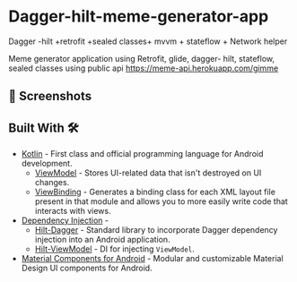 # Dagger-hilt-meme-generator-app
Dagger -hilt +retrofit +sealed classes+ mvvm + stateflow + Network helper

Meme generator application using Retrofit, glide, dagger- hilt, stateflow, sealed classes using public api https://meme-api.herokuapp.com/gimme


## 📸 Screenshots





## Built With 🛠
- [Kotlin](https://kotlinlang.org/) - First class and official programming language for Android development.
  - [ViewModel](https://developer.android.com/topic/libraries/architecture/viewmodel) - Stores UI-related data that isn't destroyed on UI changes. 
  - [ViewBinding](https://developer.android.com/topic/libraries/view-binding) - Generates a binding class for each XML layout file present in that module and allows you to more easily write code that interacts with views.
- [Dependency Injection](https://developer.android.com/training/dependency-injection) - 
  - [Hilt-Dagger](https://dagger.dev/hilt/) - Standard library to incorporate Dagger dependency injection into an Android application.
  - [Hilt-ViewModel](https://developer.android.com/training/dependency-injection/hilt-jetpack) - DI for injecting `ViewModel`.
- [Material Components for Android](https://github.com/material-components/material-components-android) - Modular and customizable Material Design UI components for Android.

